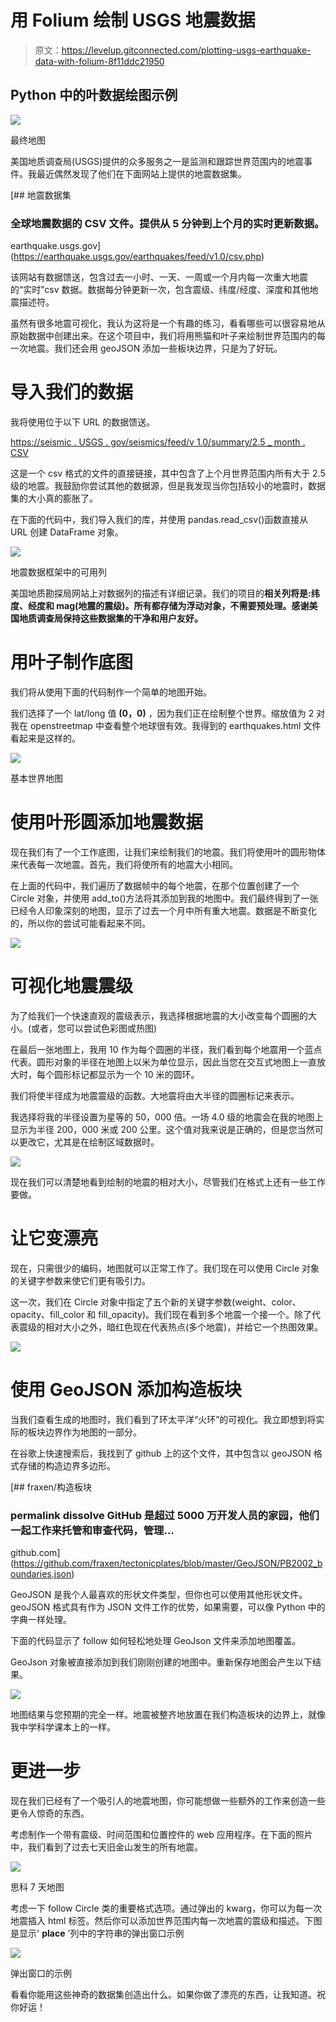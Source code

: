 # 用 Folium 绘制 USGS 地震数据

> 原文：<https://levelup.gitconnected.com/plotting-usgs-earthquake-data-with-folium-8f11ddc21950>

## Python 中的叶数据绘图示例

![](img/af4280eb26976b5fc433596cf1ce1759.png)

最终地图

美国地质调查局(USGS)提供的众多服务之一是监测和跟踪世界范围内的地震事件。我最近偶然发现了他们在下面网站上提供的地震数据集。

[](https://earthquake.usgs.gov/earthquakes/feed/v1.0/csv.php) [## 地震数据集

### 全球地震数据的 CSV 文件。提供从 5 分钟到上个月的实时更新数据。

earthquake.usgs.gov](https://earthquake.usgs.gov/earthquakes/feed/v1.0/csv.php) 

该网站有数据馈送，包含过去一小时、一天、一周或一个月内每一次重大地震的“实时”csv 数据。数据每分钟更新一次，包含震级、纬度/经度、深度和其他地震描述符。

虽然有很多地震可视化，我认为这将是一个有趣的练习，看看哪些可以很容易地从原始数据中创建出来。在这个项目中，我们将用熊猫和叶子来绘制世界范围内的每一次地震。我们还会用 geoJSON 添加一些板块边界，只是为了好玩。

# 导入我们的数据

我将使用位于以下 URL 的数据馈送。

[https://seismic . USGS . gov/seismics/feed/v 1.0/summary/2.5 _ month . CSV](https://earthquake.usgs.gov/earthquakes/feed/v1.0/summary/2.5_hour.csv)

这是一个 csv 格式的文件的直接链接，其中包含了上个月世界范围内所有大于 2.5 级的地震。我鼓励你尝试其他的数据源，但是我发现当你包括较小的地震时，数据集的大小真的膨胀了。

在下面的代码中，我们导入我们的库，并使用 pandas.read_csv()函数直接从 URL 创建 DataFrame 对象。

![](img/f421ce6d8c387f6eef82bb241712584b.png)

地震数据框架中的可用列

美国地质勘探局网站上对数据列的描述有详细记录。我们的项目的**相关列将是:纬度、经度和 mag(地震的震级)。所有都存储为浮动对象，不需要预处理。感谢美国地质调查局保持这些数据集的干净和用户友好。**

# 用叶子制作底图

我们将从使用下面的代码制作一个简单的地图开始。

我们选择了一个 lat/long 值 **(0，0)** ，因为我们正在绘制整个世界。缩放值为 2 对我在 openstreetmap 中查看整个地球很有效。我得到的 earthquakes.html 文件看起来是这样的。

![](img/263b11dd43c5350b7e7737f29190d8ac.png)

基本世界地图

# 使用叶形圆添加地震数据

现在我们有了一个工作底图，让我们来绘制我们的地震。我们将使用叶的圆形物体来代表每一次地震。首先，我们将使所有的地震大小相同。

在上面的代码中，我们遍历了数据帧中的每个地震，在那个位置创建了一个 Circle 对象，并使用 add_to()方法将其添加到我的地图中。我们最终得到了一张已经令人印象深刻的地图，显示了过去一个月中所有重大地震。数据是不断变化的，所以你的尝试可能看起来不同。

![](img/65049738f85a5cb45ecf2f60402b3a60.png)

# 可视化地震震级

为了给我们一个快速直观的震级表示，我选择根据地震的大小改变每个圆圈的大小。(或者，您可以尝试色彩图或热图)

在最后一张地图上，我用 10 作为每个圆圈的半径，我们看到每个地震用一个蓝点代表。圆形对象的半径在地图上以米为单位显示，因此当您在交互式地图上一直放大时，每个圆形标记都显示为一个 10 米的圆环。

我们将使半径成为地震震级的函数。大地震将由大半径的圆圈标记来表示。

我选择将我的半径设置为星等的 50，000 倍。一场 4.0 级的地震会在我的地图上显示为半径 200，000 米或 200 公里。这个值对我来说是正确的，但是您当然可以更改它，尤其是在绘制区域数据时。

![](img/15afae06de828cb45b8c2e1f78686b5b.png)

现在我们可以清楚地看到绘制的地震的相对大小，尽管我们在格式上还有一些工作要做。

# 让它变漂亮

现在，只需很少的编码，地图就可以正常工作了。我们现在可以使用 Circle 对象的关键字参数来使它们更有吸引力。

这一次，我们在 Circle 对象中指定了五个新的关键字参数(weight、color、opacity、fill_color 和 fill_opacity)。我们现在看到多个地震一个接一个。除了代表震级的相对大小之外，暗红色现在代表热点(多个地震)，并给它一个热图效果。

![](img/8692d74d0f25d66afbc186e00caa91f6.png)

# 使用 GeoJSON 添加构造板块

当我们查看生成的地图时，我们看到了环太平洋“火环”的可视化。我立即想到将实际的板块边界作为地图的一部分。

在谷歌上快速搜索后，我找到了 github 上的这个文件，其中包含以 geoJSON 格式存储的构造边界多边形。

[](https://github.com/fraxen/tectonicplates/blob/master/GeoJSON/PB2002_boundaries.json) [## fraxen/构造板块

### permalink dissolve GitHub 是超过 5000 万开发人员的家园，他们一起工作来托管和审查代码，管理…

github.com](https://github.com/fraxen/tectonicplates/blob/master/GeoJSON/PB2002_boundaries.json) 

GeoJSON 是我个人最喜欢的形状文件类型，但你也可以使用其他形状文件。geoJSON 格式具有作为 JSON 文件工作的优势，如果需要，可以像 Python 中的字典一样处理。

下面的代码显示了 follow 如何轻松地处理 GeoJson 文件来添加地图覆盖。

GeoJson 对象被直接添加到我们刚刚创建的地图中。重新保存地图会产生以下结果。

![](img/af4280eb26976b5fc433596cf1ce1759.png)

地图结果与您预期的完全一样。地震被整齐地放置在我们构造板块的边界上，就像我中学科学课本上的一样。

# 更进一步

现在我们已经有了一个吸引人的地震地图，你可能想做一些额外的工作来创造一些更令人惊奇的东西。

考虑制作一个带有震级、时间范围和位置控件的 web 应用程序。在下面的照片中，我们看到了过去七天旧金山发生的所有地震。

![](img/9ed84580c3d02e09d96070794c56bce7.png)

思科 7 天地图

考虑一下 follow Circle 类的重要格式选项。通过弹出的 kwarg，你可以为每一次地震插入 html 标签。然后你可以添加世界范围内每一次地震的震级和描述。下图是显示' **place** '列中的字符串的弹出窗口示例

![](img/7608749f54ca6e952337fcb7bc47ec5e.png)

弹出窗口的示例

看看你能用这些神奇的数据集创造出什么。如果你做了漂亮的东西，让我知道。祝你好运！